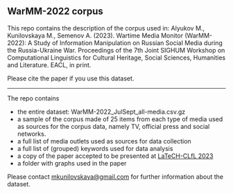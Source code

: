 ## WarMM-2022 corpus

This repo contains the description of the corpus used in: 
Alyukov M., Kunilovskaya M., Semenov A. (2023). Wartime Media Monitor (WarMM-2022): A Study of Information Manipulation on Russian Social Media during the Russia-Ukraine War. 
Proceedings of the 7th Joint SIGHUM Workshop on Computational Linguistics for Cultural Heritage, Social Sciences, Humanities and Literature. EACL, in print.

Please cite the paper if you use this dataset.

---

The repo contains 
* the entire dataset: WarMM-2022_JulSept_all-media.csv.gz
* a sample of the corpus made of 25 items from each type of media used as sources for the corpus data, namely TV, official press and social networks. 
* a full list of media outlets used as sources for data collection
* a full list of (grouped) keywords used for data analysis
* a copy of the paper accepted to be presented at [LaTeCH-CLfL 2023](https://sighum.wordpress.com/events/latech-clfl-2023/)
* a folder with graphs used in the paper

Please contact mkunilovskaya@gmail.com for further information about the dataset.


